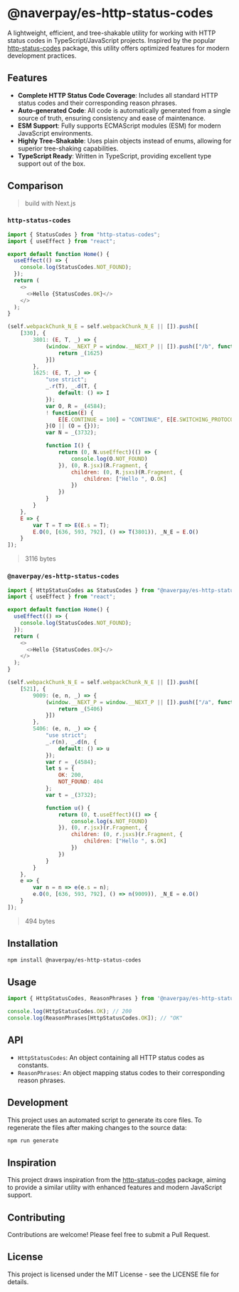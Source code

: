 # @naverpay/es-http-status-codes

A lightweight, efficient, and tree-shakable utility for working with HTTP status codes in TypeScript/JavaScript projects. Inspired by the popular [http-status-codes](https://github.com/prettymuchbryce/http-status-codes) package, this utility offers optimized features for modern development practices.

## Features

- **Complete HTTP Status Code Coverage**: Includes all standard HTTP status codes and their corresponding reason phrases.
- **Auto-generated Code**: All code is automatically generated from a single source of truth, ensuring consistency and ease of maintenance.
- **ESM Support**: Fully supports ECMAScript modules (ESM) for modern JavaScript environments.
- **Highly Tree-Shakable**: Uses plain objects instead of enums, allowing for superior tree-shaking capabilities.
- **TypeScript Ready**: Written in TypeScript, providing excellent type support out of the box.

## Comparison

> build with Next.js

### `http-status-codes`

```js
import { StatusCodes } from "http-status-codes";
import { useEffect } from "react";

export default function Home() {
  useEffect(() => {
    console.log(StatusCodes.NOT_FOUND);
  });
  return (
    <>
      <>Hello {StatusCodes.OK}</>
    </>
  );
}
```

```js
(self.webpackChunk_N_E = self.webpackChunk_N_E || []).push([
    [330], {
        3801: (E, T, _) => {
            (window.__NEXT_P = window.__NEXT_P || []).push(["/b", function() {
                return _(1625)
            }])
        },
        1625: (E, T, _) => {
            "use strict";
            _.r(T), _.d(T, {
                default: () => I
            });
            var O, R = _(4584);
            ! function(E) {
                E[E.CONTINUE = 100] = "CONTINUE", E[E.SWITCHING_PROTOCOLS = 101] = "SWITCHING_PROTOCOLS", E[E.PROCESSING = 102] = "PROCESSING", E[E.EARLY_HINTS = 103] = "EARLY_HINTS", E[E.OK = 200] = "OK", E[E.CREATED = 201] = "CREATED", E[E.ACCEPTED = 202] = "ACCEPTED", E[E.NON_AUTHORITATIVE_INFORMATION = 203] = "NON_AUTHORITATIVE_INFORMATION", E[E.NO_CONTENT = 204] = "NO_CONTENT", E[E.RESET_CONTENT = 205] = "RESET_CONTENT", E[E.PARTIAL_CONTENT = 206] = "PARTIAL_CONTENT", E[E.MULTI_STATUS = 207] = "MULTI_STATUS", E[E.MULTIPLE_CHOICES = 300] = "MULTIPLE_CHOICES", E[E.MOVED_PERMANENTLY = 301] = "MOVED_PERMANENTLY", E[E.MOVED_TEMPORARILY = 302] = "MOVED_TEMPORARILY", E[E.SEE_OTHER = 303] = "SEE_OTHER", E[E.NOT_MODIFIED = 304] = "NOT_MODIFIED", E[E.USE_PROXY = 305] = "USE_PROXY", E[E.TEMPORARY_REDIRECT = 307] = "TEMPORARY_REDIRECT", E[E.PERMANENT_REDIRECT = 308] = "PERMANENT_REDIRECT", E[E.BAD_REQUEST = 400] = "BAD_REQUEST", E[E.UNAUTHORIZED = 401] = "UNAUTHORIZED", E[E.PAYMENT_REQUIRED = 402] = "PAYMENT_REQUIRED", E[E.FORBIDDEN = 403] = "FORBIDDEN", E[E.NOT_FOUND = 404] = "NOT_FOUND", E[E.METHOD_NOT_ALLOWED = 405] = "METHOD_NOT_ALLOWED", E[E.NOT_ACCEPTABLE = 406] = "NOT_ACCEPTABLE", E[E.PROXY_AUTHENTICATION_REQUIRED = 407] = "PROXY_AUTHENTICATION_REQUIRED", E[E.REQUEST_TIMEOUT = 408] = "REQUEST_TIMEOUT", E[E.CONFLICT = 409] = "CONFLICT", E[E.GONE = 410] = "GONE", E[E.LENGTH_REQUIRED = 411] = "LENGTH_REQUIRED", E[E.PRECONDITION_FAILED = 412] = "PRECONDITION_FAILED", E[E.REQUEST_TOO_LONG = 413] = "REQUEST_TOO_LONG", E[E.REQUEST_URI_TOO_LONG = 414] = "REQUEST_URI_TOO_LONG", E[E.UNSUPPORTED_MEDIA_TYPE = 415] = "UNSUPPORTED_MEDIA_TYPE", E[E.REQUESTED_RANGE_NOT_SATISFIABLE = 416] = "REQUESTED_RANGE_NOT_SATISFIABLE", E[E.EXPECTATION_FAILED = 417] = "EXPECTATION_FAILED", E[E.IM_A_TEAPOT = 418] = "IM_A_TEAPOT", E[E.INSUFFICIENT_SPACE_ON_RESOURCE = 419] = "INSUFFICIENT_SPACE_ON_RESOURCE", E[E.METHOD_FAILURE = 420] = "METHOD_FAILURE", E[E.MISDIRECTED_REQUEST = 421] = "MISDIRECTED_REQUEST", E[E.UNPROCESSABLE_ENTITY = 422] = "UNPROCESSABLE_ENTITY", E[E.LOCKED = 423] = "LOCKED", E[E.FAILED_DEPENDENCY = 424] = "FAILED_DEPENDENCY", E[E.UPGRADE_REQUIRED = 426] = "UPGRADE_REQUIRED", E[E.PRECONDITION_REQUIRED = 428] = "PRECONDITION_REQUIRED", E[E.TOO_MANY_REQUESTS = 429] = "TOO_MANY_REQUESTS", E[E.REQUEST_HEADER_FIELDS_TOO_LARGE = 431] = "REQUEST_HEADER_FIELDS_TOO_LARGE", E[E.UNAVAILABLE_FOR_LEGAL_REASONS = 451] = "UNAVAILABLE_FOR_LEGAL_REASONS", E[E.INTERNAL_SERVER_ERROR = 500] = "INTERNAL_SERVER_ERROR", E[E.NOT_IMPLEMENTED = 501] = "NOT_IMPLEMENTED", E[E.BAD_GATEWAY = 502] = "BAD_GATEWAY", E[E.SERVICE_UNAVAILABLE = 503] = "SERVICE_UNAVAILABLE", E[E.GATEWAY_TIMEOUT = 504] = "GATEWAY_TIMEOUT", E[E.HTTP_VERSION_NOT_SUPPORTED = 505] = "HTTP_VERSION_NOT_SUPPORTED", E[E.INSUFFICIENT_STORAGE = 507] = "INSUFFICIENT_STORAGE", E[E.NETWORK_AUTHENTICATION_REQUIRED = 511] = "NETWORK_AUTHENTICATION_REQUIRED"
            }(O || (O = {}));
            var N = _(3732);

            function I() {
                return (0, N.useEffect)(() => {
                    console.log(O.NOT_FOUND)
                }), (0, R.jsx)(R.Fragment, {
                    children: (0, R.jsxs)(R.Fragment, {
                        children: ["Hello ", O.OK]
                    })
                })
            }
        }
    },
    E => {
        var T = T => E(E.s = T);
        E.O(0, [636, 593, 792], () => T(3801)), _N_E = E.O()
    }
]);
```

> 3116 bytes

### `@naverpay/es-http-status-codes`

```js
import { HttpStatusCodes as StatusCodes } from "@naverpay/es-http-status-codes";
import { useEffect } from "react";

export default function Home() {
  useEffect(() => {
    console.log(StatusCodes.NOT_FOUND);
  });
  return (
    <>
      <>Hello {StatusCodes.OK}</>
    </>
  );
}
```

```js
(self.webpackChunk_N_E = self.webpackChunk_N_E || []).push([
    [521], {
        9009: (e, n, _) => {
            (window.__NEXT_P = window.__NEXT_P || []).push(["/a", function() {
                return _(5406)
            }])
        },
        5406: (e, n, _) => {
            "use strict";
            _.r(n), _.d(n, {
                default: () => u
            });
            var r = _(4584);
            let s = {
                OK: 200,
                NOT_FOUND: 404
            };
            var t = _(3732);

            function u() {
                return (0, t.useEffect)(() => {
                    console.log(s.NOT_FOUND)
                }), (0, r.jsx)(r.Fragment, {
                    children: (0, r.jsxs)(r.Fragment, {
                        children: ["Hello ", s.OK]
                    })
                })
            }
        }
    },
    e => {
        var n = n => e(e.s = n);
        e.O(0, [636, 593, 792], () => n(9009)), _N_E = e.O()
    }
]);
```

> 494 bytes

## Installation

```bash
npm install @naverpay/es-http-status-codes
```

## Usage

```ts
import { HttpStatusCodes, ReasonPhrases } from '@naverpay/es-http-status-codes';

console.log(HttpStatusCodes.OK); // 200
console.log(ReasonPhrases[HttpStatusCodes.OK]); // "OK"
```

## API

- `HttpStatusCodes`: An object containing all HTTP status codes as constants.
- `ReasonPhrases`: An object mapping status codes to their corresponding reason phrases.

## Development

This project uses an automated script to generate its core files. To regenerate the files after making changes to the source data:

```bash
npm run generate
```

## Inspiration

This project draws inspiration from the [http-status-codes](https://github.com/prettymuchbryce/http-status-codes) package, aiming to provide a similar utility with enhanced features and modern JavaScript support.

## Contributing

Contributions are welcome! Please feel free to submit a Pull Request.

## License

This project is licensed under the MIT License - see the LICENSE file for details.
